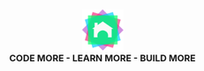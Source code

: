 <h3 align="center"> 
  <img src="https://github.com/Chingu-cohorts/voyage-wiki/blob/development/images/chingu.png" width="75" height="75">
  <br>
  CODE MORE - LEARN MORE - BUILD MORE
</h3>